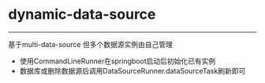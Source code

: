 # dynamic-data-source
***
基于multi-data-source 但多个数据源实例由自己管理
+ 使用CommandLineRunner在springboot启动后初始化已有实例
+ 数据库或删除数据源后调用DataSourceRunner.dataSourceTask刷新即可
